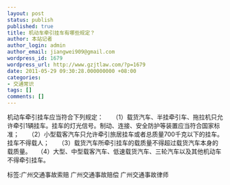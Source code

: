 ```yaml
---
layout: post
status: publish
published: true
title: 机动车牵引挂车有哪些规定？
author: 本站记者
author_login: admin
author_email: jiangwei909@gmail.com
wordpress_id: 1679
wordpress_url: http://www.gzjtlaw.com/?p=1679
date: 2011-05-29 09:30:28.000000000 +08:00
categories:
- 交通常识
tags: []
comments: []
---
```

机动车牵引挂车应当符合下列规定：　　（1）载货汽车、半挂牵引车、拖拉机只允许牵引1辆挂车。挂车的灯光信号。制动、连接、安全防护等装置应当符合国家标准；　　（2）小型载客汽车只允许牵引旅居挂车或者总质量700千克以下的挂车。挂车不得载人；　　（3）载货汽车所牵引挂车的载质量不得超过载货汽车本身的载质量。　　（4）大型、中型载客汽车、低速载货汽车、三轮汽车以及其他机动车不得牵引挂车。标签:广州交通事故索赔 广州交通事故赔偿 广州交通事故律师
